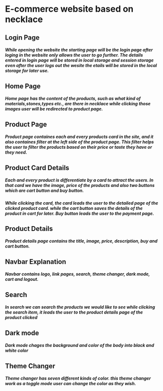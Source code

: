 # E-commerce website based on necklace

## Login Page

##### While opening the website the starting page will be the login page after loging in the website only allows the user to go further. The details entered in login page will be stored in local storage and session storage even after the user logs out the wesite the etails will be stored in the local storage for later use.

## Home Page

##### Home page has the content of the products, such as what kind of materials,stones,types etc., are there in necklace while clicking those images user will be redirected to product page.

## Product Page

##### Product page containes each and every products card in the site, and it also containes filter at the left side of the product page. This filter helps the user to filter the products based on their price or taste they have or they need.

## Product Card Details

##### Each and every product is differentiate by a card to attract the users. In that card we have the image, price of the products and also two buttons which are cart button and buy button.

##### While clicking the card, the card leads the user to the detailed page of the clicked product card. while the cart button saves the details of the product in cart for later. Buy button leads the user to the payment page.

## Product Details

##### Product details page contains the title, image, price, description, buy and cart button.

## Navbar Explanation

##### Navbar contains logo, link pages, search, theme changer, dark mode, cart and logout.

## Search

##### In search we can search the products we would like to see while clicking the search item, it leads the user to the product details page of the product clicked

## Dark mode

##### Dark mode chages the background and color of the body into black and white color

## Theme Changer

##### Theme changer has seven different kinds of color. this theme changer work as a toggle mode user can change the color as they wish.

